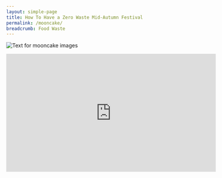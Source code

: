 ```yaml
---
layout: simple-page
title: How To Have a Zero Waste Mid-Autumn Festival
permalink: /mooncake/
breadcrumb: Food Waste
---
```

![Text for mooncake images](/images/contact-us.png)

<div class="bp-youtube">
     <iframe width="560" height="315" src="https://www.youtube.com/embed/xKuJ00SaDIc" frameborder="0" allow="accelerometer; autoplay; encrypted-media; gyroscope; picture-in-picture" allowfullscreen></iframe>
</div>
